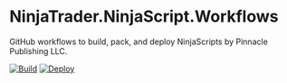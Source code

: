 # NinjaTrader.NinjaScript.Workflows
GitHub workflows to build, pack, and deploy NinjaScripts by Pinnacle Publishing LLC.

[![Build](https://github.com/Pinnacle-Publishing/NinjaTrader.NinjaScript.Workflows/actions/workflows/build.yml/badge.svg)](https://github.com/Pinnacle-Publishing/NinjaTrader.NinjaScript.Workflows/actions/workflows/build.yml) [![Deploy](https://github.com/Pinnacle-Publishing/NinjaTrader.NinjaScript.Workflows/actions/workflows/deploy.yml/badge.svg)](https://github.com/Pinnacle-Publishing/NinjaTrader.NinjaScript.Workflows/actions/workflows/deploy.yml)
